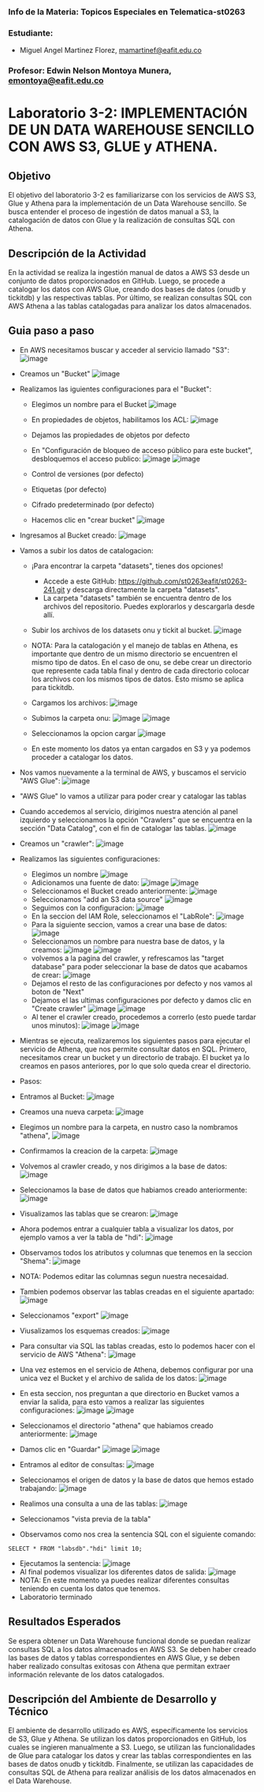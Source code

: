 ### Info de la Materia: Topicos Especiales en Telematica-st0263

### Estudiante:
- Miguel Angel Martinez Florez, mamartinef@eafit.edu.co

### Profesor:  Edwin Nelson Montoya Munera, emontoya@eafit.edu.co  

# Laboratorio 3-2: IMPLEMENTACIÓN DE UN DATA WAREHOUSE SENCILLO CON AWS S3, GLUE y ATHENA.

##  Objetivo
El objetivo del laboratorio 3-2 es familiarizarse con los servicios de AWS S3, Glue y Athena para la implementación de un Data Warehouse sencillo. Se busca entender el proceso de ingestión de datos manual a S3, la catalogación de datos con Glue y la realización de consultas SQL con Athena.

## Descripción de la Actividad 
En la actividad se realiza la ingestión manual de datos a AWS S3 desde un conjunto de datos proporcionados en GitHub. Luego, se procede a catalogar los datos con AWS Glue, creando dos bases de datos (onudb y tickitdb) y las respectivas tablas. Por último, se realizan consultas SQL con AWS Athena a las tablas catalogadas para analizar los datos almacenados.

## Guia paso a paso 
- En AWS necesitamos buscar y acceder al servicio llamado "S3":
![image](https://github.com/migueflorez10/Laboratorio_3-2/assets/68928440/3781dcac-75aa-4c36-b62a-73d662f73ed6)
- Creamos un "Bucket"
![image](https://github.com/migueflorez10/Laboratorio_3-2/assets/68928440/5a914763-8883-4273-8227-f9db1acea29b)
- Realizamos las iguientes configuraciones para el "Bucket":
  - Elegimos un nombre para el Bucket
  ![image](https://github.com/migueflorez10/Laboratorio_3-2/assets/68928440/6175719a-acaf-478f-835c-95d7e264fb6b)
  - En propiedades de objetos, habilitamos los ACL:
  ![image](https://github.com/migueflorez10/Laboratorio_3-2/assets/68928440/a40b2445-dd18-4b21-8cd7-1c87f171800c)
  - Dejamos las propiedades de objetos por defecto
  - En "Configuración de bloqueo de acceso público para este bucket", desbloquemos el acceso publico: 
  ![image](https://github.com/migueflorez10/Laboratorio_3-2/assets/68928440/0bad75cb-7f27-48d5-bbf7-27f8169cf2a9)
  ![image](https://github.com/migueflorez10/Laboratorio_3-2/assets/68928440/9524a0fb-fc63-496f-b4f0-1ec820a0bdea)

  - Control de versiones (por defecto)
  - Etiquetas (por defecto)
  - Cifrado predeterminado (por defecto)
  - Hacemos clic en "crear bucket"
  ![image](https://github.com/migueflorez10/Laboratorio_3-2/assets/68928440/faee2d7c-9bdf-426a-8346-b7169df5577a)

- Ingresamos al Bucket creado:
![image](https://github.com/migueflorez10/Laboratorio_3-2/assets/68928440/7fd4c945-445b-4698-adca-46c139376dcf)

- Vamos a subir los datos de catalogacion:
  - ¡Para encontrar la carpeta "datasets", tienes dos opciones!
    - Accede a este GitHub: https://github.com/st0263eafit/st0263-241.git y descarga directamente la carpeta "datasets".
    - La carpeta "datasets" también se encuentra dentro de los archivos del repositorio. Puedes explorarlos y descargarla desde allí.
  - Subir los archivos de los datasets onu y tickit al bucket.
  ![image](https://github.com/migueflorez10/Laboratorio_3-2/assets/68928440/6454eab0-f04c-4021-8b93-3e93e4bf38ea)
  - NOTA: Para la catalogación y el manejo de tablas en Athena, es importante que dentro de un mismo directorio se encuentren el mismo tipo de datos. En el caso de onu, se debe crear un directorio que represente cada tabla final y dentro de cada directorio colocar los archivos con los mismos tipos de datos. Esto mismo se aplica para tickitdb.
  - Cargamos los archivos:
  ![image](https://github.com/migueflorez10/Laboratorio_3-2/assets/68928440/c78da160-b6d4-4211-bdb9-8b80f67b07fa)
  - Subimos la carpeta onu:
  ![image](https://github.com/migueflorez10/Laboratorio_3-2/assets/68928440/b2c7d3c7-2eb6-48f0-b043-14d05060e444)
  ![image](https://github.com/migueflorez10/Laboratorio_3-2/assets/68928440/c1a3f3ff-4673-461a-a771-a766d62e95d7)

  - Seleccionamos la opcion cargar
  ![image](https://github.com/migueflorez10/Laboratorio_3-2/assets/68928440/e14c2031-a326-4a6f-83a4-ee945cfeebab)
  - En este momento los datos ya entan cargados en S3 y ya podemos proceder a catalogar los datos.

- Nos vamos nuevamente a la terminal de AWS, y buscamos el servicio "AWS Glue":
![image](https://github.com/migueflorez10/Laboratorio_3-2/assets/68928440/dfc0b100-3b90-4317-b543-64bb82a9f4d5)
- "AWS Glue" lo vamos a utilizar para poder crear y catalogar las tablas
- Cuando accedemos al servicio, dirigimos nuestra atención al panel izquierdo y seleccionamos la opción "Crawlers" que se encuentra en la sección "Data Catalog", con el fin de catalogar las tablas.
![image](https://github.com/migueflorez10/Laboratorio_3-2/assets/68928440/b842a1fc-a8b0-49a5-b15d-3ca04002a908)
- Creamos un "crawler":
![image](https://github.com/migueflorez10/Laboratorio_3-2/assets/68928440/89b84d85-920a-4872-b871-0c5fb05a3840)
- Realizamos las siguientes configuraciones:
  - Elegimos un nombre
  ![image](https://github.com/migueflorez10/Laboratorio_3-2/assets/68928440/8ea44053-6cfa-40bd-8b36-6dd9b07eec8d)
  - Adicionamos una fuente de dato:
  ![image](https://github.com/migueflorez10/Laboratorio_3-2/assets/68928440/939258fc-aedc-4a3d-b63d-636985bdb896)
  ![image](https://github.com/migueflorez10/Laboratorio_3-2/assets/68928440/7f3370e1-e6b9-4ca0-a6ff-8bd51dd97621)
  - Seleccionamos el Bucket creado anteriormente:
  ![image](https://github.com/migueflorez10/Laboratorio_3-2/assets/68928440/cd883129-dcbb-4773-9c85-e2c3600a395d)
  - Seleccionamos "add an S3 data source"
  ![image](https://github.com/migueflorez10/Laboratorio_3-2/assets/68928440/27c5cd02-54b5-439b-8f52-48c4eccfe76c)
  - Seguimos con la configuracion:
  ![image](https://github.com/migueflorez10/Laboratorio_3-2/assets/68928440/7b7b4440-27b2-4afe-85e5-52a9e2f55f8a)
  - En la seccion del IAM Role, seleccionamos el "LabRole":
  ![image](https://github.com/migueflorez10/Laboratorio_3-2/assets/68928440/b7cd0d20-b44a-4e84-8994-c48ff2a7253c)
  - Para la siguiente seccion, vamos a crear una base de datos:
  ![image](https://github.com/migueflorez10/Laboratorio_3-2/assets/68928440/222d14c3-0942-4d51-99da-2ac5b85ef09d)
  - Seleccionamos un nombre para nuestra base de datos, y la creamos: 
  ![image](https://github.com/migueflorez10/Laboratorio_3-2/assets/68928440/c991ac47-6588-42c5-9a99-5a7b365ca1ac)
  ![image](https://github.com/migueflorez10/Laboratorio_3-2/assets/68928440/36790e08-5f71-4668-8efe-4f8ac21b4bdb)
  - volvemos a la pagina del crawler, y refrescamos las "target database" para poder seleccionar la base de datos que acabamos de crear: 
  ![image](https://github.com/migueflorez10/Laboratorio_3-2/assets/68928440/fcd24b3a-b555-4f4f-a1f1-7123b54ef0a9)
  - Dejamos el resto de las configuraciones por defecto y nos vamos al boton de "Next"
  - Dejamos el las ultimas configuraciones por defecto y damos clic en "Create crawler"
  ![image](https://github.com/migueflorez10/Laboratorio_3-2/assets/68928440/8737c76c-9efd-42fd-a022-e9557040506c)
  ![image](https://github.com/migueflorez10/Laboratorio_3-2/assets/68928440/cc90d90e-9797-49ab-86b5-a84e9104b1d9)
  - Al tener el crawler creado, procedemos a correrlo (esto puede tardar unos minutos): 
  ![image](https://github.com/migueflorez10/Laboratorio_3-2/assets/68928440/07f831d5-458c-42d5-9257-b9ae54bf778b)
  ![image](https://github.com/migueflorez10/Laboratorio_3-2/assets/68928440/9227b4a9-e0e8-43da-a46b-ae456fd5417b)


- Mientras se ejecuta, realizaremos los siguientes pasos para ejecutar el servicio de Athena, que nos permite consultar datos en SQL. Primero, necesitamos crear un bucket y un directorio de trabajo. El bucket ya lo creamos en pasos anteriores, por lo que solo queda crear el directorio.
- Pasos:
- Entramos al Bucket:
![image](https://github.com/migueflorez10/Laboratorio_3-2/assets/68928440/652ff9d3-12f7-47a5-9abd-2bb47414d7f9)
- Creamos una nueva carpeta:
![image](https://github.com/migueflorez10/Laboratorio_3-2/assets/68928440/a63e78e6-79f7-49e2-9d28-86645329e370)
- Elegimos un nombre para la carpeta, en nustro caso la nombramos "athena", 
![image](https://github.com/migueflorez10/Laboratorio_3-2/assets/68928440/00247a5d-6252-40c9-ae5e-df4c10f73677)
- Confirmamos la creacion de la carpeta:
![image](https://github.com/migueflorez10/Laboratorio_3-2/assets/68928440/4c154e7a-07f8-4785-867f-838218cebd32)
- Volvemos al crawler creado, y nos dirigimos a la base de datos:
![image](https://github.com/migueflorez10/Laboratorio_3-2/assets/68928440/02b942c0-e7f4-4ca9-b25e-83704dbe3d86)
- Seleccionamos la base de datos que habiamos creado anteriormente: 
![image](https://github.com/migueflorez10/Laboratorio_3-2/assets/68928440/4ed31605-4c67-4f3c-ba02-52f2932b4461)
- Visualizamos las tablas que se crearon: 
![image](https://github.com/migueflorez10/Laboratorio_3-2/assets/68928440/6cc1285d-30ef-48e5-b0cc-b925cf8e180f)
- Ahora podemos entrar a cualquier tabla a visualizar los datos, por ejemplo vamos a ver la tabla de "hdi":
![image](https://github.com/migueflorez10/Laboratorio_3-2/assets/68928440/cdddd7a3-0ee5-4a3b-986b-4f5a970f0765)
- Observamos todos los atributos y columnas que tenemos en la seccion "Shema": 
![image](https://github.com/migueflorez10/Laboratorio_3-2/assets/68928440/eca603ea-dbe0-42e2-8ed2-34991b921613)
- NOTA: Podemos editar las columnas segun nuestra necesaidad.
- Tambien podemos observar las tablas creadas en el siguiente apartado: 
![image](https://github.com/migueflorez10/Laboratorio_3-2/assets/68928440/bdf13f50-36a6-4fa8-8512-6aa14617a088)
- Seleccionamos "export"
![image](https://github.com/migueflorez10/Laboratorio_3-2/assets/68928440/f4989073-87f3-45d3-8980-b695a1d7661a)
- Viusalizamos los esquemas creados:
![image](https://github.com/migueflorez10/Laboratorio_3-2/assets/68928440/8c79d4a4-1c7f-4777-a896-a22a6c7d0e99)

- Para consultar via SQL las tablas creadas, esto lo podemos hacer con el servicio de AWS "Athena":
![image](https://github.com/migueflorez10/Laboratorio_3-2/assets/68928440/b39221c9-5e42-4d99-854b-104c6f704b65)
- Una vez estemos en el servicio de Athena, debemos configurar por una unica vez el Bucket y el archivo de salida de los datos:
![image](https://github.com/migueflorez10/Laboratorio_3-2/assets/68928440/532a98d0-8990-4527-809f-6ee61248d90b)
- En esta seccion, nos preguntan a que directorio en Bucket vamos a enviar la salida, para esto vamos a realizar las siguientes configuraciones: 
![image](https://github.com/migueflorez10/Laboratorio_3-2/assets/68928440/be780013-ac68-4033-8f6c-4b693bf98e9c)
![image](https://github.com/migueflorez10/Laboratorio_3-2/assets/68928440/a5d5453f-22fd-4c5f-9908-9712d1cbe1ed)
- Seleccionamos el directorio "athena" que habiamos creado anteriormente:
![image](https://github.com/migueflorez10/Laboratorio_3-2/assets/68928440/c76691c7-0b30-4313-909b-94c867d7102a)
- Damos clic en "Guardar"
![image](https://github.com/migueflorez10/Laboratorio_3-2/assets/68928440/541559e1-8122-45fa-abbc-26b8b5b60051)
![image](https://github.com/migueflorez10/Laboratorio_3-2/assets/68928440/1c93bec9-e714-4e1d-b19c-6a8dfb350733)
- Entramos al editor de consultas:
![image](https://github.com/migueflorez10/Laboratorio_3-2/assets/68928440/da5d81ce-aee4-4690-a80a-e5193c57dc7e)
- Seleccionamos el origen de datos y la base de datos que hemos estado trabajando:
![image](https://github.com/migueflorez10/Laboratorio_3-2/assets/68928440/d4003b40-c176-4744-af0f-0ec7e5908324)
- Realimos una consulta a una de las tablas:
![image](https://github.com/migueflorez10/Laboratorio_3-2/assets/68928440/27a51f62-90c1-48ab-9a67-724fa8930019)
- Seleccionamos "vista previa de la tabla"
- Observamos como nos crea la sentencia SQL con el siguiente comando: 
```
SELECT * FROM "labsdb"."hdi" limit 10;
```
- Ejecutamos la sentencia:
![image](https://github.com/migueflorez10/Laboratorio_3-2/assets/68928440/dcd60637-f48e-49f4-86fc-7c663a3db666)
- Al final podemos visualizar los diferentes datos de salida:
![image](https://github.com/migueflorez10/Laboratorio_3-2/assets/68928440/24105d2b-c35e-4427-a522-724c8dcfa1aa)
- NOTA: En este momento ya puedes realizar diferentes consultas teniendo en cuenta los datos que tenemos. 
- Laboratorio terminado


## Resultados Esperados
Se espera obtener un Data Warehouse funcional donde se puedan realizar consultas SQL a los datos almacenados en AWS S3. Se deben haber creado las bases de datos y tablas correspondientes en AWS Glue, y se deben haber realizado consultas exitosas con Athena que permitan extraer información relevante de los datos catalogados.

## Descripción del Ambiente de Desarrollo y Técnico
El ambiente de desarrollo utilizado es AWS, específicamente los servicios de S3, Glue y Athena. Se utilizan los datos proporcionados en GitHub, los cuales se ingieren manualmente a S3. Luego, se utilizan las funcionalidades de Glue para catalogar los datos y crear las tablas correspondientes en las bases de datos onudb y tickitdb. Finalmente, se utilizan las capacidades de consultas SQL de Athena para realizar análisis de los datos almacenados en el Data Warehouse.
